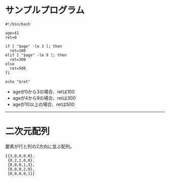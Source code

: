 # サンプルプログラム

```
#!/bin/bash

age=$1
ret=0

if [ "$age" -le 3 ]; then
  ret=100
elif [ "$age" -le 9 ]; then
  ret=300
else
  ret=500
fi

echo "$ret"
```

- ageが0から3の場合、retは100
- ageが4から9の場合、retは300
- ageが10以上の場合、retは500

---

# 二次元配列

要素が行と列の2方向に並ぶ配列。

```
{{3,0,0,0,0},
 {0,2,2,0,0},
 {0,0,0,1,3},
 {0,0,0,2,0},
 {0,0,0,0,1}}
```

